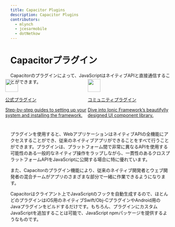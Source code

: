 ```yaml
---
title: Capacitor Plugins
description: Capacitor Plugins
contributors:
  - mlynch
  - jcesarmobile
  - dotNetkow
---
```


# Capacitorプラグイン

Capacitorのプラグインによって、JavaScriptはネイティブAPIと直接通信することができます。

<style>
  plugin-cards {
    display: flex;
    margin-block-start: -32px;
    margin-inline-start: -16px;
    margin-block-end: 40px;
  }

  plugin-cards .card {
    margin-block-start: var(--space-6);
    margin-inline-start: var(--space-3);;
    padding: var(--space-6) var(--space-5);

    flex-basis: 100%;
    border-radius: var(--radius-2);
    box-shadow: var(--elevation-5);    

    transition: transform .2s ease-out, box-shadow .2s ease-out;
  }
  plugin-cards .card p {
    margin-block-end: 0;
  }
  plugin-cards .card:hover, .card:active, .card:focus {
    transform: translateY(-2px);
    box-shadow: var(--elevation-6);
  }

  @media screen and (max-width: 500px) {
    plugin-cards {
      flex-direction: column;
    }   
  }
</style>
<plugin-cards>
  <a class="card" href="/docs/apis">
    <img
      src="/assets/img/docs/core-plugins.png"
      width="40" height="40"
    >
    <p class="ui-heading-5">公式プラグイン</p>
    <p class="ui-paragraph-5">Step-by-step guides to setting up your system and installing the framework.</p>
  </a>
  <a class="card" href="/docs/plugins/community">
    <img
      src="/assets/img/docs/community-plugins.png"
      width="40" height="40"
    >
    <p class="ui-heading-5">コミュニティプラグイン</p>
    <p class="ui-paragraph-5">Dive into Ionic Framework’s beautifylly designed UI component library.</p>
  </a>
</plugin-cards>

プラグインを使用すると、WebアプリケーションはネイティブAPIの全機能にアクセスすることができ、従来のネイティブアプリができることをすべて行うことができます。プラグインは、プラットフォーム間で非常に異なるAPIを使用する可能性のある一般的なネイティブ操作をラップしながら、一貫性のあるクロスプラットフォームAPIをJavaScriptに公開する場合に特に優れています。

また、Capacitorのプラグイン機能により、従来のネイティブ開発者とウェブ開発者の混合チームがアプリのさまざまな部分で一緒に作業できるようになります。

Capacitorはクライアント上でJavaScriptのフックを自動生成するので、ほとんどのプラグインはiOS用のネイティブSwift/Obj-CプラグインやAndroid用のJavaプラグインをビルドするだけです。もちろん、プラグインにカスタムJavaScriptを追加することは可能で、JavaScript npmパッケージを提供するようなものです。
